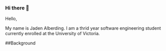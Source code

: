 ### Hi there 👋
Hello, 

My name is Jaden Alberding. I am a thrid year software engineering student currently enrolled at the University of Victoria.

##Background
